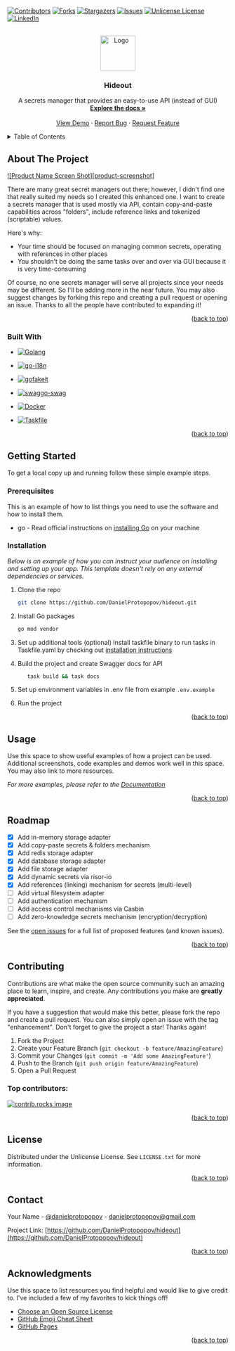<a id="readme-top"></a>
[![Contributors][contributors-shield]][contributors-url]
[![Forks][forks-shield]][forks-url]
[![Stargazers][stars-shield]][stars-url]
[![Issues][issues-shield]][issues-url]
[![Unlicense License][license-shield]][license-url]
[![LinkedIn][linkedin-shield]][linkedin-url]



<!-- PROJECT LOGO -->
<br />
<div align="center">
  <a href="https://github.com/DanielProtopopov/hideout">
    <img src="data/images/logo.png" alt="Logo" width="80" height="80">
  </a>

<h3 align="center">Hideout</h3>

  <p align="center">
    A secrets manager that provides an easy-to-use API (instead of GUI)
    <br />
    <a href="https://github.com/DanielProtopopov/hideout"><strong>Explore the docs »</strong></a>
    <br />
    <br />
    <a href="https://github.com/DanielProtopopov/hideout">View Demo</a>
    &middot;
    <a href="https://github.com/DanielProtopopov/hideout/issues/new?labels=bug&template=bug-report---.md">Report Bug</a>
    &middot;
    <a href="https://github.com/DanielProtopopov/hideout/issues/new?labels=enhancement&template=feature-request---.md">Request Feature</a>
  </p>
</div>



<!-- TABLE OF CONTENTS -->
<details>
  <summary>Table of Contents</summary>
  <ol>
    <li>
      <a href="#about-the-project">About The Project</a>
      <ul>
        <li><a href="#built-with">Built With</a></li>
      </ul>
    </li>
    <li>
      <a href="#getting-started">Getting Started</a>
      <ul>
        <li><a href="#prerequisites">Prerequisites</a></li>
        <li><a href="#installation">Installation</a></li>
      </ul>
    </li>
    <li><a href="#usage">Usage</a></li>
    <li><a href="#roadmap">Roadmap</a></li>
    <li><a href="#contributing">Contributing</a></li>
    <li><a href="#license">License</a></li>
    <li><a href="#contact">Contact</a></li>
    <li><a href="#acknowledgments">Acknowledgments</a></li>
  </ol>
</details>



<!-- ABOUT THE PROJECT -->
## About The Project

[![Product Name Screen Shot][product-screenshot]](https://github.com/DanielProtopopov/hideout)

There are many great secret managers out there; however, I didn't find one that really suited my needs so I created this enhanced one.
I want to create a secrets manager that is used mostly via API, contain copy-and-paste capabilities across "folders", include reference links and tokenized (scriptable) values.

Here's why:
* Your time should be focused on managing common secrets, operating with references in other places
* You shouldn't be doing the same tasks over and over via GUI because it is very time-consuming

Of course, no one secrets manager will serve all projects since your needs may be different. So I'll be adding more in the near future. You may also suggest changes by forking this repo and creating a pull request or opening an issue. Thanks to all the people have contributed to expanding it!

<p align="right">(<a href="#readme-top">back to top</a>)</p>



### Built With


* [![Golang][Golang]][Golang-url]
* [![go-i18n][go-i18n]][go-i18n-url]
* [![gofakeit][gofakeit]][gofakeit-url]
* [![swaggo-swag][swaggo-swag]][swaggo-swag-url]

* [![Docker][Docker]][Docker-url]
* [![Taskfile][Taskfile]][Taskfile-url]

<p align="right">(<a href="#readme-top">back to top</a>)</p>



<!-- GETTING STARTED -->
## Getting Started

To get a local copy up and running follow these simple example steps.

### Prerequisites

This is an example of how to list things you need to use the software and how to install them.
* go - Read official instructions on [installing Go](https://go.dev/doc/install) on your machine

### Installation

_Below is an example of how you can instruct your audience on installing and setting up your app. This template doesn't rely on any external dependencies or services._

1. Clone the repo
   ```sh
   git clone https://github.com/DanielProtopopov/hideout.git
   ```
2. Install Go packages
   ```sh
   go mod vendor
   ```
3. Set up additional tools (optional)
   Install taskfile binary to run tasks in Taskfile.yaml by checking out [installation instructions](https://taskfile.dev/installation)

4. Build the project and create Swagger docs for API
   ```sh
      task build && task docs
   ```
5. Set up environment variables in .env file from example `.env.example`

6. Run the project


<p align="right">(<a href="#readme-top">back to top</a>)</p>



<!-- USAGE EXAMPLES -->
## Usage

Use this space to show useful examples of how a project can be used. Additional screenshots, code examples and demos work well in this space. You may also link to more resources.

_For more examples, please refer to the [Documentation](https://github.com/DanielProtopopov/hideout)_

<p align="right">(<a href="#readme-top">back to top</a>)</p>



<!-- ROADMAP -->
## Roadmap

- [X] Add in-memory storage adapter
- [X] Add copy-paste secrets & folders mechanism
- [X] Add redis storage adapter
- [X] Add database storage adapter
- [X] Add file storage adapter
- [X] Add dynamic secrets via risor-io
- [X] Add references (linking) mechanism for secrets (multi-level)
- [ ] Add virtual filesystem adapter
- [ ] Add authentication mechanism
- [ ] Add access control mechanisms via Casbin
- [ ] Add zero-knowledge secrets mechanism (encryption/decryption)

See the [open issues](https://github.com/DanielProtopopov/hideout/issues) for a full list of proposed features (and known issues).

<p align="right">(<a href="#readme-top">back to top</a>)</p>



<!-- CONTRIBUTING -->
## Contributing

Contributions are what make the open source community such an amazing place to learn, inspire, and create. Any contributions you make are **greatly appreciated**.

If you have a suggestion that would make this better, please fork the repo and create a pull request. You can also simply open an issue with the tag "enhancement".
Don't forget to give the project a star! Thanks again!

1. Fork the Project
2. Create your Feature Branch (`git checkout -b feature/AmazingFeature`)
3. Commit your Changes (`git commit -m 'Add some AmazingFeature'`)
4. Push to the Branch (`git push origin feature/AmazingFeature`)
5. Open a Pull Request

### Top contributors:

<a href="https://github.com/DanielProtopopov/hideout/graphs/contributors">
  <img src="https://contrib.rocks/image?repo=DanielProtopopov/hideout" alt="contrib.rocks image" />
</a>

<p align="right">(<a href="#readme-top">back to top</a>)</p>



<!-- LICENSE -->
## License

Distributed under the Unlicense License. See `LICENSE.txt` for more information.

<p align="right">(<a href="#readme-top">back to top</a>)</p>



<!-- CONTACT -->
## Contact

Your Name - [@danielprotopopov](https://x.com/danielprotopopov) - danielprotopopov@gmail.com

Project Link: [https://github.com/DanielProtopopov/hideout](https://github.com/DanielProtopopov/hideout)

<p align="right">(<a href="#readme-top">back to top</a>)</p>



<!-- ACKNOWLEDGMENTS -->
## Acknowledgments

Use this space to list resources you find helpful and would like to give credit to. I've included a few of my favorites to kick things off!

* [Choose an Open Source License](https://choosealicense.com)
* [GitHub Emoji Cheat Sheet](https://www.webpagefx.com/tools/emoji-cheat-sheet)
* [GitHub Pages](https://pages.github.com)

<p align="right">(<a href="#readme-top">back to top</a>)</p>



<!-- MARKDOWN LINKS & IMAGES -->
<!-- https://www.markdownguide.org/basic-syntax/#reference-style-links -->
[contributors-shield]: https://img.shields.io/github/contributors/othneildrew/Best-README-Template.svg?style=for-the-badge
[contributors-url]: https://github.com/DanielProtopopov/hideout/graphs/contributors
[forks-shield]: https://img.shields.io/github/forks/othneildrew/Best-README-Template.svg?style=for-the-badge
[forks-url]: https://github.com/DanielProtopopov/hideout/network/members
[stars-shield]: https://img.shields.io/github/stars/othneildrew/Best-README-Template.svg?style=for-the-badge
[stars-url]: https://github.com/DanielProtopopov/hideout/stargazers
[issues-shield]: https://img.shields.io/github/issues/othneildrew/Best-README-Template.svg?style=for-the-badge
[issues-url]: https://github.com/DanielProtopopov/hideout/issues
[license-shield]: http://img.shields.io/badge/license-MIT-green.svg?style=flat
[license-url]: https://raw.githubusercontent.com/DanielProtopopov/hideout/main/LICENSE.txt
[linkedin-shield]: https://img.shields.io/badge/-LinkedIn-black.svg?style=for-the-badge&logo=linkedin&colorB=555
[linkedin-url]: https://linkedin.com/in/danielprotopopov
[Golang]: https://img.shields.io/badge/Go-00ADD8?logo=Go&logoColor=white&style=for-the-badge
[Golang-url]: https://go.dev/
[go-i18n]: https://img.shields.io/badge/golang-000000?style=for-the-badge&logo=golang&logoColor=white
[go-i18n-url]: https://github.com/nicksnyder/go-i18n
[gofakeit]: https://img.shields.io/badge/golang-000000?style=for-the-badge&logo=golang&logoColor=white
[gofakeit-url]: https://github.com/brianvoe/gofakeit
[swaggo-swag]: https://img.shields.io/badge/golang-000000?style=for-the-badge&logo=golang&logoColor=white
[swaggo-swag-url]: https://github.com/swaggo/swag
[Docker]: https://img.shields.io/badge/docker-000000?style=for-the-badge&logo=docker&logoColor=white
[Docker-url]: https://www.docker.com/
[Taskfile]: https://img.shields.io/badge/golang-000000?style=for-the-badge&logo=golang&logoColor=white
[Taskfile-url]: https://github.com/go-task/task